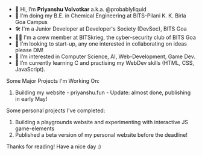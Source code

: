 - 👋 Hi, I’m **Priyanshu Volvotkar** a.k.a. @probablyliquid
- 🍪 I'm doing my B.E. in Chemical Engineering at BITS-Pilani K. K. Birla Goa Campus
- 🛠 I'm a Junior Developer at Developer's Society (DevSoc), BITS Goa
- 👨‍💻 I'm a crew member at BITSkrieg, the cyber-security club of BITS Goa 
- 🚀 I'm looking to start-up, any one interested in collaborating on ideas please DM!
- 👀 I’m interested in Computer Science, AI, Web-Development, Game Dev.
- 🌱 I’m currently learning C and practising my WebDev skills (HTML, CSS, JavaScript).


Some Major Projects I'm Working On:
1. Building my website - priyanshu.fun - Update: almost done, publishing in early May!

Some personal projects I've completed:
1. Building a playgrounds website and experimenting with interactive JS game-elements
2. Published a beta version of my personal website before the deadline!

Thanks for reading!
Have a nice day :)

